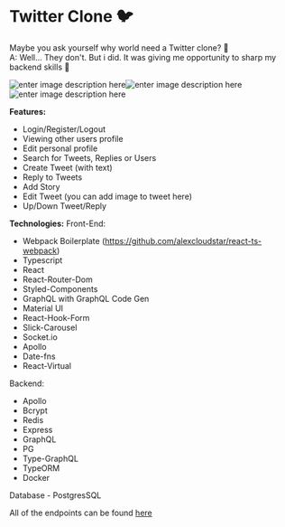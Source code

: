 # Twitter Clone 🐦

Maybe you ask yourself why world need a Twitter clone? 🧐 <br/>
A: Well... They don't. But i did. It was giving me opportunity to sharp my backend skills 👻

![enter image description here](https://img.shields.io/tokei/lines/github/alexcloudstar/twitter-clone?style=flat-square)![enter image description here](https://img.shields.io/github/commit-activity/y/alexcloudstar/twitter-clone?style=flat-square)
![enter image description here](https://img.shields.io/github/package-json/v/alexcloudstar/twitter-clone?style=flat-square)

**Features:**

- Login/Register/Logout
- Viewing other users profile
- Edit personal profile
- Search for Tweets, Replies or Users
- Create Tweet (with text)
- Reply to Tweets
- Add Story
- Edit Tweet (you can add image to tweet here)
- Up/Down Tweet/Reply

**Technologies:**
Front-End:

- Webpack Boilerplate (https://github.com/alexcloudstar/react-ts-webpack)
- Typescript
- React
- React-Router-Dom
- Styled-Components
- GraphQL with GraphQL Code Gen
- Material UI
- React-Hook-Form
- Slick-Carousel
- Socket.io
- Apollo
- Date-fns
- React-Virtual

Backend:

- Apollo
- Bcrypt
- Redis
- Express
- GraphQL
- PG
- Type-GraphQL
- TypeORM
- Docker

Database - PostgresSQL

All of the endpoints can be found [here](https://github.com/alexcloudstar/twitter-clone/tree/main/frontend/src/graphql)
